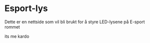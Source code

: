 # Esport-lys

Dette er en nettside som vil bli brukt for å styre LED-lysene på E-sport rommet

its me kardo